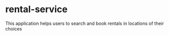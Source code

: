 # rental-service
This application helps users to search and book rentals in locations of their choices
